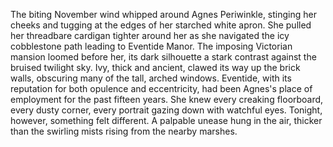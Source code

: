 The biting November wind whipped around Agnes Periwinkle, stinging her cheeks and tugging at the edges of her starched white apron.  She pulled her threadbare cardigan tighter around her as she navigated the icy cobblestone path leading to Eventide Manor.  The imposing Victorian mansion loomed before her, its dark silhouette a stark contrast against the bruised twilight sky.  Ivy, thick and ancient, clawed its way up the brick walls, obscuring many of the tall, arched windows. Eventide, with its reputation for both opulence and eccentricity, had been Agnes's place of employment for the past fifteen years. She knew every creaking floorboard, every dusty corner, every portrait gazing down with watchful eyes.  Tonight, however, something felt different. A palpable unease hung in the air, thicker than the swirling mists rising from the nearby marshes.
